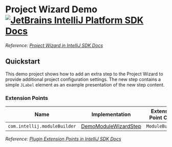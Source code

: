 # Project Wizard Demo [![JetBrains IntelliJ Platform SDK Docs](https://jb.gg/badges/docs.svg)][docs]
*Reference: [Project Wizard in IntelliJ SDK Docs][docs:project_wizard]*

## Quickstart

This demo project shows how to add an extra step to the Project Wizard to provide additional project configuration settings.
The new step contains a simple `JLabel` element as an example presentation of the new step content.

### Extension Points

| Name                         | Implementation                                    | Extension Point Class |
|------------------------------|---------------------------------------------------|-----------------------|
| `com.intellij.moduleBuilder` | [DemoModuleWizardStep][file:DemoModuleWizardStep] | `ModuleBuilder`       |

*Reference: [Plugin Extension Points in IntelliJ SDK Docs][docs:ep]*


[docs]: https://plugins.jetbrains.com/docs/intellij/
[docs:project_wizard]: https://plugins.jetbrains.com/docs/intellij/intro-project-wizard.html
[docs:ep]: https://plugins.jetbrains.com/docs/intellij/plugin-extensions.html

[file:DemoModuleWizardStep]: ./src/main/java/org/intellij/sdk/project/wizard/DemoModuleWizardStep.java
